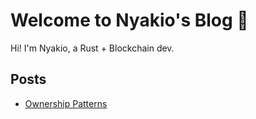 # Welcome to Nyakio's Blog 🌻

Hi! I'm Nyakio, a Rust + Blockchain dev.

## Posts
- [Ownership Patterns](posts/ownership.md)
